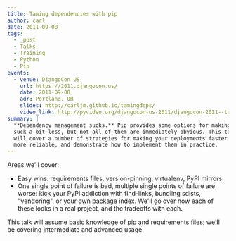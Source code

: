 ```yaml
---
title: Taming dependencies with pip
author: carl
date: 2011-09-08
tags:
  - _post
  - Talks
  - Training
  - Python
  - Pip
events:
  - venue: DjangoCon US
    url: https://2011.djangocon.us/
    date: 2011-09-08
    adr: Portland, OR
    slides: http://carljm.github.io/tamingdeps/
    video_link: http://pyvideo.org/djangocon-us-2011/djangocon-2011--taming-dependencies-with-pip.html
summary: |
  **Dependency management sucks.** Pip provides some options for making it
  suck a bit less, but not all of them are immediately obvious. This talk
  will cover a number of strategies for making your deployments faster and
  more reliable, and demonstrate how to implement them in practice.
---
```


Areas we'll cover:

- Easy wins: requirements files, version-pinning, virtualenv, PyPI
  mirrors.
- One single point of failure is bad, multiple single points of
  failure are worse: kick your PyPI addiction with find-links,
  bundling sdists, "vendoring", or your own package index. We'll go
  over how each of these looks in a real project, and the tradeoffs
  with each.

This talk will assume basic knowledge of pip and requirements files;
we'll be covering intermediate and advanced usage.
